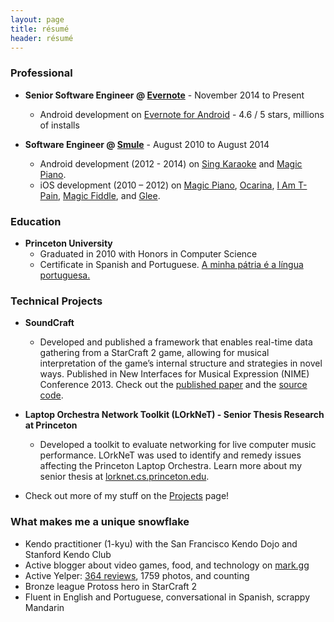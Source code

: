 ```yaml
---
layout: page
title: résumé 
header: résumé
---
```


### Professional

* **Senior Software Engineer @ [Evernote](https://evernote.com/)** - November 2014 to Present
	* Android development on [Evernote for Android](https://play.google.com/store/apps/details?id=com.evernote) - 4.6 / 5 stars, millions of installs

* **Software Engineer @ [Smule](http://www.smule.com/)** - August 2010 to August 2014
	* Android development (2012 - 2014) on [Sing Karaoke](https://play.google.com/store/apps/details?id=com.smule.singandroid) and [Magic Piano](https://play.google.com/store/apps/details?id=com.smule.magicpiano).
	* iOS development (2010 – 2012) on [Magic Piano](https://itunes.apple.com/us/app/magic-piano-by-smule/id421254504), [Ocarina](https://itunes.apple.com/us/app/ocarina/id293053479), [I Am T-Pain](https://itunes.apple.com/us/app/i-am-t-pain-2.0/id314652382), [Magic Fiddle](http://mashable.com/2010/11/09/magic-fiddle-ipad/), and [Glee](https://glee.smule.com/).

### Education

* **Princeton University**
	* Graduated in 2010 with Honors in Computer Science <!-- If you really care, my GPA was 3.80 -->
	* Certificate in Spanish and Portuguese. [A minha pátria é a língua portuguesa.](https://pt.wikisource.org/wiki/A_minha_p%C3%A1tria_%C3%A9_a_l%C3%ADngua_portuguesa)

### Technical Projects

* **SoundCraft**
	* Developed and published a framework that enables real-time data gathering from a StarCraft 2 game, allowing for musical interpretation of the game’s internal structure and strategies in novel ways. Published in New Interfaces for Musical Expression (NIME) Conference 2013. Check out the [published paper](http://www.nime.org/proceedings/2013/nime2013_146.pdf) and the [source code](https://github.com/markcerqueira/soundcraft).

* **Laptop Orchestra Network Toolkit (LOrkNeT) - Senior Thesis Research at Princeton**
	* Developed a toolkit to evaluate networking for live computer music performance. LOrkNeT was used to identify and remedy issues affecting the Princeton Laptop Orchestra. Learn more about my senior thesis at [lorknet.cs.princeton.edu](http://lorknet.cs.princeton.edu/).
	
* Check out more of my stuff on the [Projects](/projects) page!

### What makes me a unique snowflake

* Kendo practitioner (1-kyu) with the San Francisco Kendo Dojo and Stanford Kendo Club
* Active blogger about video games, food, and technology on [mark.gg][1]
* Active Yelper: [364 reviews](https://www.yelp.com/user_details?userid=V4unpKMFq8kSHDMw2UW9rQ), 1759 photos, and counting
* Bronze league Protoss hero in StarCraft 2
* Fluent in English and Portuguese, conversational in Spanish, scrappy Mandarin

[1]: www.mark.gg